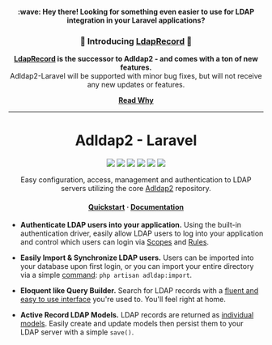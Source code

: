 <p align="center">
<strong>:wave: Hey there! Looking for something even easier to use for LDAP integration in your Laravel applications?</strong>
</br>
<h3 align="center">
 🎉 Introducing <a href="https://github.com/DirectoryTree/LdapRecord-Laravel" target="_blank" title="LdapRecord GitHub Repository">LdapRecord</a> 🎉
</h3>
</p>

<p align="center">
    <strong>
        <a href="https://ldaprecord.com">LdapRecord</a> is the successor to Adldap2 - and comes with a ton of new features.
    </strong> </br> Adldap2-Laravel will be supported with minor bug fixes, but will not receive any new updates or features.
</p>

<p align="center">
 <strong>
 <a href="https://stevebauman.ca/why-ldap-record/">Read Why</a>
 </strong>
</p>

<hr/>

<h1 align="center">Adldap2 - Laravel</h1>

<p align="center">
    <a href="https://laravel.com"><img src="https://img.shields.io/badge/Built_for-Laravel-green.svg?style=flat-square"></a>
    <a href="https://travis-ci.org/Adldap2/Adldap2-Laravel"><img src="https://img.shields.io/travis/Adldap2/Adldap2-Laravel.svg?style=flat-square"></a>
    <a href="https://scrutinizer-ci.com/g/Adldap2/Adldap2-Laravel"><img src="https://img.shields.io/scrutinizer/g/Adldap2/Adldap2-laravel/master.svg?style=flat-square"></a>
    <a href="https://packagist.org/packages/adldap2/adldap2-laravel"><img src="https://img.shields.io/packagist/dt/adldap2/adldap2-laravel.svg?style=flat-square"></a>
    <a href="https://packagist.org/packages/adldap2/adldap2-laravel"><img src="https://img.shields.io/packagist/v/adldap2/adldap2-laravel.svg?style=flat-square"></a>
    <a href="https://packagist.org/packages/adldap2/adldap2-laravel"><img src="https://img.shields.io/packagist/l/adldap2/adldap2-laravel.svg?style=flat-square"></a>
</p>

<p align="center">
    Easy configuration, access, management and authentication to LDAP servers utilizing the core
    <a href="http://www.github.com/Adldap2/Adldap2">Adldap2</a> repository.
</p>

<h4 align="center">
    <a href="http://adldap2.github.io/Adldap2-Laravel/#/?id=quick-start">Quickstart</a>
    <span> · </span>
    <a href="http://adldap2.github.io/Adldap2-Laravel/">Documentation</a>
</h4>

- **Authenticate LDAP users into your application.** Using the built-in authentication driver, easily allow
LDAP users to log into your application and control which users can login via [Scopes](https://adldap2.github.io/Adldap2-Laravel/#/auth/setup?id=scopes) and [Rules](https://adldap2.github.io/Adldap2-Laravel/#/auth/setup?id=rules).

- **Easily Import & Synchronize LDAP users.** Users can be imported into your database upon first login,
or you can import your entire directory via a simple [command](https://adldap2.github.io/Adldap2-Laravel/#/auth/importing): `php artisan adldap:import`.

- **Eloquent like Query Builder.** Search for LDAP records with a [fluent and easy to use interface](https://adldap2.github.io/Adldap2/#/searching) you're used to. You'll feel right at home.

- **Active Record LDAP Models.** LDAP records are returned as [individual models](https://adldap2.github.io/Adldap2/#/models/model). Easily create
and update models then persist them to your LDAP server with a simple `save()`.
